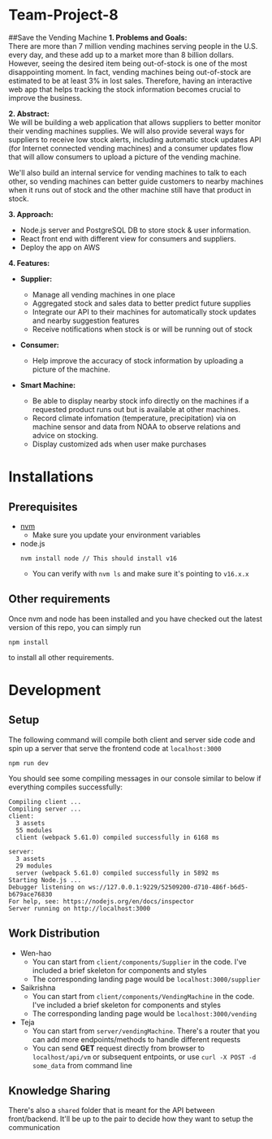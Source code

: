 # Team-Project-8

##Save the Vending Machine 
**1.	Problems and Goals:**<br />
There are more than 7 million vending machines serving people in the U.S. every day, and these add up to a market more than 8 billion dollars. However, seeing the desired item being out-of-stock is one of the most disappointing moment. In fact, vending machines being out-of-stock are estimated to be at least 3% in lost sales. Therefore, having an interactive web app that helps tracking the stock information becomes crucial to improve the business.

**2.	Abstract:** <br />
We will be building a web application that allows suppliers to better monitor their vending machines supplies. We will also provide several ways for suppliers to receive low stock alerts, including automatic stock updates API (for Internet connected vending machines) and a consumer updates flow that will allow consumers to upload a picture of the vending machine.

We'll also build an internal service for vending machines to talk to each other, so vending machines can better guide customers to nearby machines when it runs out of stock and the other machine still have that product in stock. 

**3.	Approach:** <br />
- Node.js server and PostgreSQL DB to store stock & user information.
- React front end with different view for consumers and suppliers.
- Deploy the app on AWS


**4.	Features:**  <br />
- **Supplier:** 
  - Manage all vending machines in one place
  - Aggregated stock and sales data to better predict future supplies
  - Integrate our API to their machines for automatically stock updates and nearby suggestion features
  - Receive notifications when stock is or will be running out of stock

- **Consumer:** 
  - Help improve the accuracy of stock information by uploading a picture of the machine.

- **Smart Machine:**
  - Be able to display nearby stock info directly on the machines if a requested product runs out but is available at other machines. 
  - Record climate infomation (temperature, precipitation) via on machine sensor and data from NOAA to observe relations and advice on stocking. 
  - Display customized ads when user make purchases


# Installations
## Prerequisites
- [nvm](https://nodejs.org/en/download/)
  - Make sure you update your environment variables
- node.js
  ```
  nvm install node // This should install v16
  ```
  - You can verify with `nvm ls` and make sure it's pointing to `v16.x.x`

## Other requirements
Once nvm and node has been installed and you have checked out the latest version of this repo, you can simply run 
```
npm install
```
to install all other requirements. 

# Development
## Setup
The following command will compile both client and server side code and spin up a server that serve the frontend code at `localhost:3000`
```
npm run dev
```
You should see some compiling messages in our console similar to below if everything compiles successfully:
```
Compiling client ...
Compiling server ...
client:
  3 assets
  55 modules
  client (webpack 5.61.0) compiled successfully in 6168 ms

server:
  3 assets
  29 modules
  server (webpack 5.61.0) compiled successfully in 5892 ms
Starting Node.js ...
Debugger listening on ws://127.0.0.1:9229/52509200-d710-486f-b6d5-b679ace76830
For help, see: https://nodejs.org/en/docs/inspector
Server running on http://localhost:3000
```

## Work Distribution
- Wen-hao
  - You can start from `client/components/Supplier` in the code. I've included a brief skeleton for components and styles
  - The corresponding landing page would be `localhost:3000/supplier`
- Saikrishna
  - You can start from `client/components/VendingMachine` in the code. I've included a brief skeleton for components and styles
  - The corresponding landing page would be `localhost:3000/vending`
- Teja
  - You can start from `server/vendingMachine`. There's a router that you can add more endpoints/methods to handle different requests
  - You can send **GET** request directly from browser to `localhost/api/vm` or subsequent entpoints, or use `curl -X POST -d some_data` from command line

## Knowledge Sharing
There's also a `shared` folder that is meant for the API between front/backend. It'll be
up to the pair to decide how they want to setup the communication